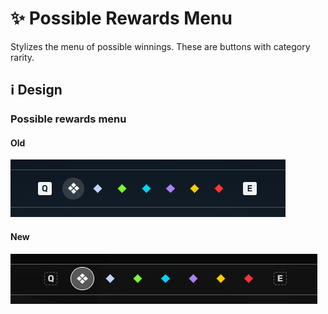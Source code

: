 # ✨ Possible Rewards Menu

Stylizes the menu of possible winnings. These are buttons with category rarity.

## ℹ️ Design

### Possible rewards menu

#### Old

![](/images/containers/old/possiblerewardsmenu.png)

#### New

![](/images/containers/new/possiblerewardsmenu.png)
